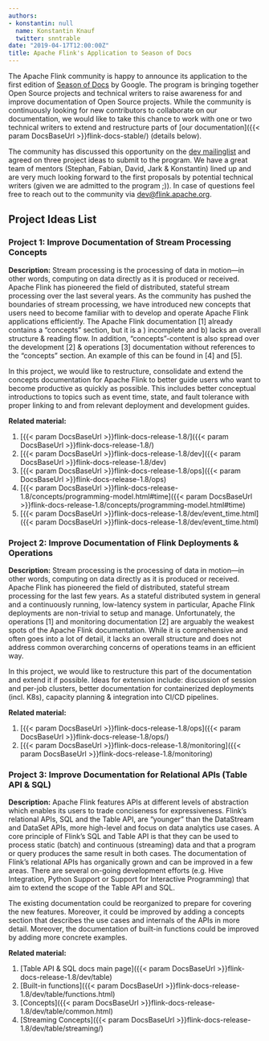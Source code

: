 ```yaml
---
authors:
- konstantin: null
  name: Konstantin Knauf
  twitter: snntrable
date: "2019-04-17T12:00:00Z"
title: Apache Flink's Application to Season of Docs
---
```


The Apache Flink community is happy to announce its application to the first edition of [Season of Docs](https://developers.google.com/season-of-docs/) by Google. The program is bringing together Open Source projects and technical writers to raise awareness for and improve documentation of Open Source projects. While the community is continuously looking for new contributors to collaborate on our documentation, we would like to take this chance to work with one or two technical writers to extend and restructure parts of [our documentation]({{< param DocsBaseUrl >}}flink-docs-stable/) (details below).

The community has discussed this opportunity on the [dev mailinglist](https://lists.apache.org/thread.html/3c789b6187da23ad158df59bbc598543b652e3cfc1010a14e294e16a@%3Cdev.flink.apache.org%3E) and agreed on three project ideas to submit to the program. We have a great team of mentors (Stephan, Fabian, David, Jark & Konstantin) lined up and are very much looking forward to the first proposals by potential technical writers (given we are admitted to the program ;)). In case of questions feel free to reach out to the community via [dev@flink.apache.org](../../../../community.html#mailing-lists).

## Project Ideas List

### Project 1: Improve Documentation of Stream Processing Concepts

**Description:** Stream processing is the processing of data in motion―in other words, computing on data directly as it is produced or received. Apache Flink has pioneered the field of distributed, stateful stream processing over the last several years. As the community has pushed the boundaries of stream processing, we have introduced new concepts that users need to become familiar with to develop and operate Apache Flink applications efficiently.
The Apache Flink documentation \[1\] already contains a “concepts” section, but it is a ) incomplete and b) lacks an overall structure & reading flow. In addition, “concepts”-content is also spread over the development \[2\] & operations \[3\] documentation without references to the “concepts” section. An example of this can be found in \[4\] and \[5\].

In this project, we would like to restructure, consolidate and extend the concepts documentation for Apache Flink to better guide users who want to become productive as quickly as possible. This includes better conceptual introductions to topics such as event time, state, and fault tolerance with proper linking to and from relevant deployment and development guides.

**Related material:**

1. [{{< param DocsBaseUrl >}}flink-docs-release-1.8/]({{< param DocsBaseUrl >}}flink-docs-release-1.8/)
2. [{{< param DocsBaseUrl >}}flink-docs-release-1.8/dev]({{< param DocsBaseUrl >}}flink-docs-release-1.8/dev)
3. [{{< param DocsBaseUrl >}}flink-docs-release-1.8/ops]({{< param DocsBaseUrl >}}flink-docs-release-1.8/ops)
4. [{{< param DocsBaseUrl >}}flink-docs-release-1.8/concepts/programming-model.html#time]({{< param DocsBaseUrl >}}flink-docs-release-1.8/concepts/programming-model.html#time)
5. [{{< param DocsBaseUrl >}}flink-docs-release-1.8/dev/event_time.html]({{< param DocsBaseUrl >}}flink-docs-release-1.8/dev/event_time.html)

### Project 2: Improve Documentation of Flink Deployments & Operations

**Description:** Stream processing is the processing of data in motion―in other words, computing on data directly as it is produced or received. Apache Flink has pioneered the field of distributed, stateful stream processing for the last few years. As a stateful distributed system in general and a continuously running, low-latency system in particular, Apache Flink deployments are non-trivial to setup and manage.
Unfortunately, the operations \[1\] and monitoring documentation \[2\] are arguably the weakest spots of the Apache Flink documentation. While it is comprehensive and often goes into a lot of detail, it lacks an overall structure and does not address common overarching concerns of operations teams in an efficient way.

In this project, we would like to restructure this part of the documentation and extend it if possible. Ideas for extension include: discussion of session and per-job clusters, better documentation for containerized deployments (incl. K8s), capacity planning & integration into CI/CD pipelines.

**Related material:**

1. [{{< param DocsBaseUrl >}}flink-docs-release-1.8/ops]({{< param DocsBaseUrl >}}flink-docs-release-1.8/ops/)
2. [{{< param DocsBaseUrl >}}flink-docs-release-1.8/monitoring]({{< param DocsBaseUrl >}}flink-docs-release-1.8/monitoring)

### Project 3: Improve Documentation for Relational APIs (Table API & SQL)

**Description:** Apache Flink features APIs at different levels of abstraction which enables its users to trade conciseness for expressiveness. Flink’s relational APIs, SQL and the Table API, are “younger” than the DataStream and DataSet APIs, more high-level and focus on data analytics use cases. A core principle of Flink’s SQL and Table API is that they can be used to process static (batch) and continuous (streaming) data and that a program or query produces the same result in both cases.
The documentation of Flink’s relational APIs has organically grown and can be improved in a few areas. There are several on-going development efforts (e.g. Hive Integration, Python Support or Support for Interactive Programming) that aim to extend the scope of the Table API and SQL.

The existing documentation could be reorganized to prepare for covering the new features. Moreover, it could be improved by adding a concepts section that describes the use cases and internals of the APIs in more detail. Moreover, the documentation of built-in functions could be improved by adding more concrete examples.

**Related material:**

1. [Table API & SQL docs main page]({{< param DocsBaseUrl >}}flink-docs-release-1.8/dev/table)
2. [Built-in functions]({{< param DocsBaseUrl >}}flink-docs-release-1.8/dev/table/functions.html)
3. [Concepts]({{< param DocsBaseUrl >}}flink-docs-release-1.8/dev/table/common.html)
4. [Streaming Concepts]({{< param DocsBaseUrl >}}flink-docs-release-1.8/dev/table/streaming/)

